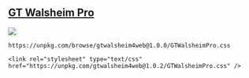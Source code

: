 ## [GT Walsheim Pro](https://www.grillitype.com/typefaces/gt-walsheim)
![](https://www.grillitype.com/api/storage/app/uploads/public/57f/c09/b58/57fc09b5894c9884512068.png)
```
https://unpkg.com/browse/gtwalsheim4web@1.0.0/GTWalsheimPro.css

<link rel="stylesheet" type="text/css" href="https://unpkg.com/gtwalsheim4web@1.0.2/GTWalsheimPro.css" />

```
